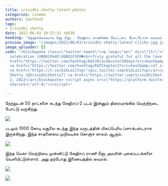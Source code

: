 ```yaml
---
title: srinidhi-shetty-latest-photos
categories: cinema
authors: Santhosh
tags:
- srinidhi shetty
date: 2022-06-03 10:27:31 +0530
heading: 'நெஞ்சமெல்லாம் ரீனா ரீனா.. கேஜிஎப் ராணியின் லேட்டஸ்ட் போட்டோஸ் வைரல்.! '
preview_image: "/images/2022/06/03/srinidhi-shetty-latest-clicks-jpg.jpeg"
image_uploader: []
code: "<blockquote class=\"twitter-tweet\"><p lang=\"en\" dir=\"ltr\">50days of pure
  celebration \U0001F64F\U0001F3FB♥️<br>Truly grateful for all the love ✨️♥️\U0001F64F\U0001F3FB<a
  href=\"https://twitter.com/hashtag/KGF2blockbuster50days?src=hash&amp;ref_src=twsrc%5Etfw\">#KGF2blockbuster50days</a>
  <a href=\"https://twitter.com/hashtag/KGFChapter2?src=hash&amp;ref_src=twsrc%5Etfw\">#KGFChapter2</a>
  <a href=\"https://t.co/b1XLa1iYxp\">pic.twitter.com/b1XLa1iYxp</a></p>&mdash; Srinidhi
  Shetty (@SrinidhiShetty7) <a href=\"https://twitter.com/SrinidhiShetty7/status/1532343141537222656?ref_src=twsrc%5Etfw\">June
  2, 2022</a></blockquote> <script async src=\"https://platform.twitter.com/widgets.js\"
  charset=\"utf-8\"></script>"

---
```


நேற்றுடன் 50 நாட்களை கடந்து கேஜிஎப்-2 படம் இன்னும் திரையரங்கில் வெற்றிநடை போட்டு வருகிறது.

![](/images/2022/06/03/srinidhi-sheety-2-jpg.jpeg)

படமும் 1000 கோடி வசூலை கடந்து இந்த வருடத்தின் மிகப்பெரிய ப்ளாக்பஸ்டராக இருக்கிறது. இந்த சாதனையை முறியடிக்க கொஞ்ச காலம் ஆகும்.

![](/images/2022/06/03/srinidhi-sheety-1-jpg.jpeg)

இந்த மெகா வெற்றியை முன்னிட்டு கேஜிஎப் ராணி ரீனா அவரின் புகைப்படங்களை வெளியிட்டுள்ளார். அது தற்போது இணையத்தில் வைரல்.

![](/images/2022/06/03/srinidhi-sheety-3-jpg.jpeg)

![](/images/2022/06/03/srinidhi-sheety-4-jpg.jpeg)
